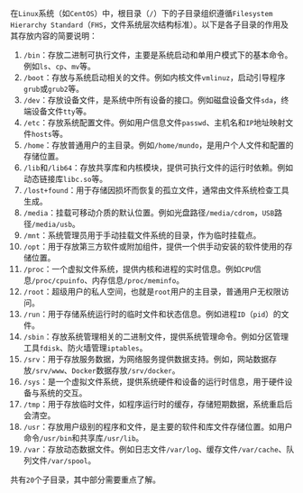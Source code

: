 在`Linux`系统（如`CentOS`）中，根目录（`/`）下的子目录组织遵循`Filesystem Hierarchy Standard`（`FHS`，文件系统层次结构标准）。以下是各子目录的作用及其存放内容的简要说明：

1. `/bin`：存放二进制可执行文件，主要是系统启动和单用户模式下的基本命令。例如`ls`、`cp`、`mv`等。
2. `/boot`：存放与系统启动相关的文件。例如内核文件`vmlinuz`，启动引导程序`grub`或`grub2`等。
3. `/dev`：存放设备文件，是系统中所有设备的接口。例如磁盘设备文件`sda`，终端设备文件`tty`等。
4. `/etc`：存放系统配置文件。例如用户信息文件`passwd`、主机名和`IP`地址映射文件`hosts`等。
5. `/home`：存放普通用户的主目录。例如`/home/mundo`，是用户个人文件和配置的存储位置。
6. `/lib`和`/lib64`：存放共享库和内核模块，提供可执行文件的运行时依赖。例如动态链接库`libc.so`等。
7. `/lost+found`：用于存储因损坏而恢复的孤立文件，通常由文件系统检查工具生成。
8. `/media`：挂载可移动介质的默认位置。例如光盘路径`/media/cdrom`，`USB`路径`/media/usb`。
9. `/mnt`：系统管理员用于手动挂载文件系统的目录，作为临时挂载点。
10. `/opt`：用于存放第三方软件或附加组件，提供一个供手动安装的软件使用的存储位置。
11. `/proc`：一个虚拟文件系统，提供内核和进程的实时信息。例如`CPU`信息`/proc/cpuinfo`、内存信息`/proc/meminfo`。
12. `/root`：超级用户的私人空间，也就是`root`用户的主目录，普通用户无权限访问。
13. `/run`：用于存储系统运行时的临时文件和状态信息。例如进程`ID`（`pid`）的文件。
14. `/sbin`：存放系统管理相关的二进制文件，提供系统管理命令。例如分区管理工具`fdisk`、防火墙管理`iptables`。
15. `/srv`：用于存放服务数据，为网络服务提供数据支持。例如，网站数据存放`/srv/www`、`Docker`数据存放`/srv/docker`。
16. `/sys`：是一个虚拟文件系统，提供系统硬件和设备的运行时信息，用于硬件设备与系统的交互。
17. `/tmp`：用于存放临时文件，如程序运行时的缓存，存储短期数据，系统重启后会清空。
18. `/usr`：存放用户级别的程序和文件，是主要的软件和库文件存储位置。如用户命令`/usr/bin`和共享库`/usr/lib`。
19. `/var`：存放动态数据文件。例如日志文件`/var/log`、缓存文件`/var/cache`、队列文件`/var/spool`。

共有`20`个子目录，其中部分需要重点了解。